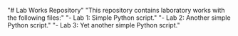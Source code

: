 "# Lab Works Repository" 
"This repository contains laboratory works with the following files:" 
"- Lab 1: Simple Python script." 
"- Lab 2: Another simple Python script." 
"- Lab 3: Yet another simple Python script." 
